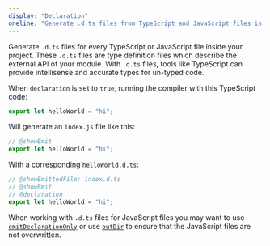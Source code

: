 ```yaml
---
display: "Declaration"
oneline: "Generate .d.ts files from TypeScript and JavaScript files in your project."
---
```


Generate `.d.ts` files for every TypeScript or JavaScript file inside your project.
These `.d.ts` files are type definition files which describe the external API of your module.
With `.d.ts` files, tools like TypeScript can provide intellisense and accurate types for un-typed code.

When `declaration` is set to `true`, running the compiler with this TypeScript code:

```ts 
export let helloWorld = "hi";
```

Will generate an `index.js` file like this:

```ts twoslash
// @showEmit
export let helloWorld = "hi";
```

With a corresponding `helloWorld.d.ts`:

```ts twoslash
// @showEmittedFile: index.d.ts
// @showEmit
// @declaration
export let helloWorld = "hi";
```

When working with `.d.ts` files for JavaScript files you may want to use [`emitDeclarationOnly`](#emitDeclarationOnly) or use [`outDir`](#outDir) to ensure that the JavaScript files are not overwritten.
